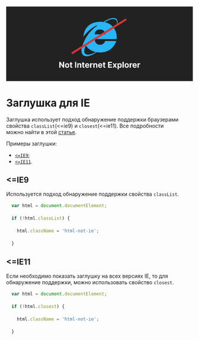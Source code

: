 ![not-ie](preview.jpg)

# Заглушка для IE
Заглушка использует подход обнаружение поддержки браузерами свойства `classList`(<=ie9) и `closest`(<=ie11).
Все подробности можно найти в этой [статье](https://developer.mozilla.org/en-US/docs/Archive/Using_Web_Standards_in_your_Web_Pages/Developing_cross-browser_and_cross-platform_pages).


Примеры заглушки:
* [`<=IE9`](https://doshirakfood.github.io/rejectIE/classList.html);
* [`<=IE11`](https://doshirakfood.github.io/rejectIE/closest.html).


## <=IE9
Используется подход обнаружение поддержки свойства `classList`.

```js
  var html = document.documentElement; 

  if (!html.classList) {

    html.className = 'html-not-ie';
  
  }
```


## <=IE11
Если необходимо показать заглушку на всех версиях IE, то для обнаружение поддержки, можно использовать свойство `сlosest`.

```js
  var html = document.documentElement; 

  if (!html.closest) {

    html.className = 'html-not-ie';
  
  }
```
